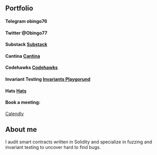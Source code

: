 ## Portfolio

#### Telegram  obingo76
#### Twitter   @Obingo77
#### Substack [Substack](https://obrienmakenzi.substack.com/about)

#### Cantina  [Cantina](https://cantina.xyz/u/0xbingo76)

#### Codehawks [Codehawks](https://codehawks.cyfrin.io/c/2024-08-tadle)

#### Invariant Testing [Invariants Playgorund](https://github.com/obingo31/Invariants-Playground)

#### Hats [Hats](https://github.com/hats-finance/Intuition-0x538dbadc50cc87b281cd655f1edbc6ebda02a66a/issues/88#issuecomment-2211307912)

#### Book a meeting:
[Calendly](https://calendly.com/obingo76/30min)

## About me
I audit smart contracts written in Solidity and specialize in fuzzing and invariant testing to uncover hard to find bugs.
